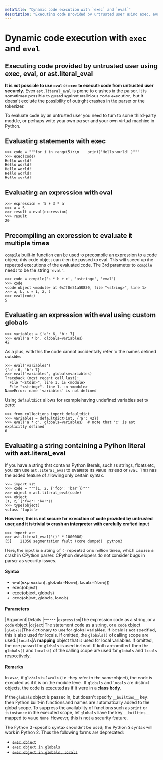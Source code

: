 ```yaml
---
metaTitle: "Dynamic code execution with `exec` and `eval`"
description: "Executing code provided by untrusted user using exec, eval, or ast.literal_eval, Evaluating statements with exec, Evaluating an expression with eval, Precompiling an expression to evaluate it multiple times, Evaluating an expression with eval using custom globals, Evaluating a string containing a Python literal with ast.literal_eval"
---
```


# Dynamic code execution with `exec` and `eval`



## Executing code provided by untrusted user using exec, eval, or ast.literal_eval


**It is not possible to use `eval` or `exec` to execute code from untrusted user securely.** Even `ast.literal_eval` is prone to crashes in the parser. It is sometimes possible to guard against malicious code execution, but it doesn't exclude the possibility of outright crashes in the parser or the tokenizer.

To evaluate code by an untrusted user you need to turn to some third-party module, or perhaps write your own parser and your own virtual machine in Python.



## Evaluating statements with exec


```
>>> code = """for i in range(5):\n    print('Hello world!')"""
>>> exec(code)
Hello world!
Hello world!
Hello world!
Hello world!
Hello world!

```



## Evaluating an expression with eval


```
>>> expression = '5 + 3 * a'
>>> a = 5
>>> result = eval(expression)
>>> result
20

```



## Precompiling an expression to evaluate it multiple times


`compile` built-in function can be used to precompile an expression to a code object; this code object can then be passed to eval. This will speed up the repeated executions of the evaluated code. The 3rd parameter to `compile` needs to be the string `'eval'`.

```
>>> code = compile('a * b + c', '<string>', 'eval')
>>> code
<code object <module> at 0x7f0e51a58830, file "<string>", line 1>
>>> a, b, c = 1, 2, 3
>>> eval(code)
5

```



## Evaluating an expression with eval using custom globals


```
>>> variables = {'a': 6, 'b': 7}
>>> eval('a * b', globals=variables)
42

```

As a plus, with this the code cannot accidentally refer to the names defined outside:

```
>>> eval('variables')
{'a': 6, 'b': 7}
>>> eval('variables', globals=variables)
Traceback (most recent call last):
  File "<stdin>", line 1, in <module>
  File "<string>", line 1, in <module>
NameError: name 'variables' is not defined

```

Using `defaultdict` allows for example having undefined variables set to zero:

```
>>> from collections import defaultdict
>>> variables = defaultdict(int, {'a': 42})
>>> eval('a * c', globals=variables)  # note that 'c' is not explicitly defined
0

```



## Evaluating a string containing a Python literal with ast.literal_eval


If you have a string that contains Python literals, such as strings, floats etc, you can use `ast.literal_eval` to evaluate its value instead of `eval`. This has the added feature of allowing only certain syntax.

```
>>> import ast
>>> code = """(1, 2, {'foo': 'bar'})"""
>>> object = ast.literal_eval(code)
>>> object
(1, 2, {'foo': 'bar'})
>>> type(object)
<class 'tuple'>

```

**However, this is not secure for execution of code provided by untrusted user, and it is trivial to crash an interpreter with carefully crafted input**

```
>>> import ast
>>> ast.literal_eval('()' * 1000000)
[5]    21358 segmentation fault (core dumped)  python3

```

Here, the input is a string of `()` repeated one million times, which causes a crash in CPython parser. CPython developers do not consider bugs in parser as security issues.



#### Syntax


- eval(expression[, globals=None[, locals=None]])
- exec(object)
- exec(object, globals)
- exec(object, globals, locals)



#### Parameters


|Argument|Details
|------
|`expression`|The expression code as a string, or a `code` object
|`object`|The statement code as a string, or a `code` object
|`globals`|The dictionary to use for global variables. If locals is not specified, this is also used for locals. If omitted, the `globals()` of calling scope are used.
|`locals`|A **mapping** object that is used for local variables. If omitted, the one passed for `globals` is used instead. If both are omitted, then the `globals()` and `locals()` of the calling scope are used for `globals` and `locals` respectively.



#### Remarks


In `exec`, if `globals` is `locals` (i.e. they refer to the same object), the code is executed as if it is on the module level. If `globals` and `locals` are distinct objects, the code is executed as if it were in a **class body**.

If the `globals` object is passed in, but doesn't specify `__builtins__` key, then Python built-in functions and names are automatically added to the global scope. To suppress the availability of functions such as `print` or `isinstance` in the executed scope, let `globals` have the key `__builtins__` mapped to value `None`. However, this is not a security feature.

The Python 2 -specific syntax shouldn't be used; the Python 3 syntax will work in Python 2. Thus the following forms are deprecated:
<s>

- `exec object`
- `exec object in globals`
- `exec object in globals, locals`

